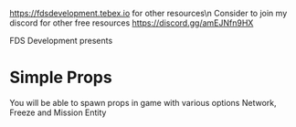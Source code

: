 https://fdsdevelopment.tebex.io for other resources\n
Consider to join my discord for other free resources https://discord.gg/amEJNfn9HX

FDS Development presents
# Simple Props

You will be able to spawn props in game with various options
Network, Freeze and Mission Entity
